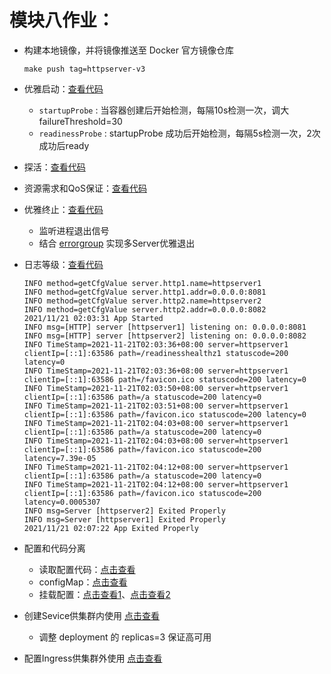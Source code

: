 # 模块八作业：

- 构建本地镜像，并将镜像推送至 Docker 官方镜像仓库
  
    ```
    make push tag=httpserver-v3
    ```

- 优雅启动：[查看代码](https://github.com/hzhhong/cncamp/blob/main/module8/httpserver/httpserver.yaml#L64-L75)
    - `startupProbe` : 当容器创建后开始检测，每隔10s检测一次，调大 failureThreshold=30  
    - `readinessProbe` : startupProbe 成功后开始检测，每隔5s检测一次，2次成功后ready

- 探活：[查看代码](https://github.com/hzhhong/cncamp/blob/main/module8/httpserver/httpserver.yaml#L57-L63)
- 资源需求和QoS保证：[查看代码](https://github.com/hzhhong/cncamp/blob/main/module8/httpserver/httpserver.yaml#L39-L45)
- 优雅终止：[查看代码](https://github.com/hzhhong/gap/blob/v0.0.1/app.go#L67-L104)
    - 监听进程退出信号
    - 结合 [errorgroup](https://pkg.go.dev/golang.org/x/sync@v0.0.0-20210220032951-036812b2e83c/errgroup?utm_source=gopls) 实现多Server优雅退出
- 日志等级：[查看代码](https://github.com/hzhhong/gap/blob/v0.0.1/log/log.go#L22-L32)
    
    ```
    INFO method=getCfgValue server.http1.name=httpserver1
    INFO method=getCfgValue server.http1.addr=0.0.0.0:8081
    INFO method=getCfgValue server.http2.name=httpserver2
    INFO method=getCfgValue server.http2.addr=0.0.0.0:8082
    2021/11/21 02:03:31 App Started
    INFO msg=[HTTP] server [httpserver1] listening on: 0.0.0.0:8081
    INFO msg=[HTTP] server [httpserver2] listening on: 0.0.0.0:8082
    INFO TimeStamp=2021-11-21T02:03:36+08:00 server=httpserver1 clientIp=[::1]:63586 path=/readinesshealthz1 statuscode=200 latency=0
    INFO TimeStamp=2021-11-21T02:03:36+08:00 server=httpserver1 clientIp=[::1]:63586 path=/favicon.ico statuscode=200 latency=0
    INFO TimeStamp=2021-11-21T02:03:50+08:00 server=httpserver1 clientIp=[::1]:63586 path=/a statuscode=200 latency=0
    INFO TimeStamp=2021-11-21T02:03:51+08:00 server=httpserver1 clientIp=[::1]:63586 path=/favicon.ico statuscode=200 latency=0
    INFO TimeStamp=2021-11-21T02:04:03+08:00 server=httpserver1 clientIp=[::1]:63586 path=/a statuscode=200 latency=0
    INFO TimeStamp=2021-11-21T02:04:03+08:00 server=httpserver1 clientIp=[::1]:63586 path=/favicon.ico statuscode=200 latency=7.39e-05
    INFO TimeStamp=2021-11-21T02:04:12+08:00 server=httpserver1 clientIp=[::1]:63586 path=/a statuscode=200 latency=0
    INFO TimeStamp=2021-11-21T02:04:12+08:00 server=httpserver1 clientIp=[::1]:63586 path=/favicon.ico statuscode=200 latency=0.0005307
    INFO msg=Server [httpserver2] Exited Properly
    INFO msg=Server [httpserver1] Exited Properly
    2021/11/21 02:07:22 App Exited Properly
    ```
- 配置和代码分离
    - 读取配置代码：[点击查看](https://github.com/hzhhong/cncamp/blob/main/module8/httpserver/main.go#L49-L61)
    - configMap：[点击查看](https://github.com/hzhhong/cncamp/blob/main/module8/httpserver/httpserver.yaml#L1-L13)
    - 挂载配置：[点击查看1](https://github.com/hzhhong/cncamp/blob/main/module8/httpserver/httpserver.yaml#L77-L83)、[点击查看2](https://github.com/hzhhong/cncamp/blob/main/module8/httpserver/httpserver.yaml#L46-L49)
    
- 创建Sevice供集群内使用 [点击查看](https://github.com/hzhhong/cncamp/blob/main/module8/httpserver/httpserver.yaml#L85-L97)
  - 调整 deployment 的 replicas=3 保证高可用
- 配置Ingress供集群外使用 [点击查看](https://github.com/hzhhong/cncamp/blob/main/module8/httpserver/httpserver.yaml#L99-L129)
  
  
  
  